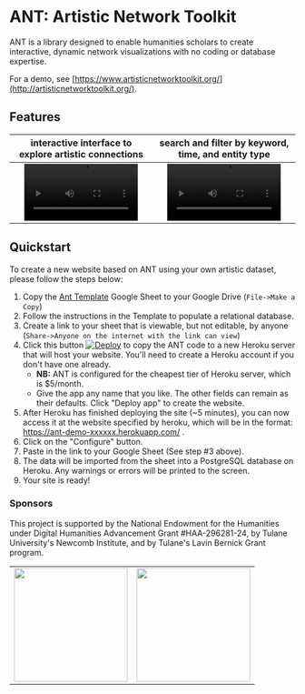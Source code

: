# ANT: Artistic Network Toolkit

ANT is a library designed to enable humanities scholars to create interactive, dynamic network visualizations with no coding or database expertise.

For a demo, see [https://www.artisticnetworktoolkit.org/](http://artisticnetworktoolkit.org/).

## Features


interactive interface to explore artistic connections | search and filter by keyword, time, and entity type
:-: | :-:
<video src="https://github.com/user-attachments/assets/a881cb51-ffd4-4f50-82d5-8afde57a97d5.mp4" width="200"></video> | <video src="https://github.com/user-attachments/assets/c767f943-7c11-4e25-b64b-b684e1313769.mp4" width="200"></video>









## Quickstart

To create a new website based on ANT using your own artistic dataset, please follow the steps below:

1. Copy the [Ant Template](https://docs.google.com/spreadsheets/d/1_8s2AoH53qPSzP2bNYMtFqfsp6Y8E91laCpQ9v83hYw/edit?usp=drive_link) Google Sheet to your Google Drive (`File->Make a Copy`)
2. Follow the instructions in the Template to populate a relational database.
3. Create a link to your sheet that is viewable, but not editable, by anyone (`Share->Anyone on the internet with the link can view`)
4. Click this button [![Deploy](https://www.herokucdn.com/deploy/button.svg)](https://heroku.com/deploy?template=https://github.com/tapilab/ant/tree/main) to copy the ANT code to a new Heroku server that will host your website. You'll need to create a Heroku account if you don't have one already.
    - **NB:** ANT is configured for the cheapest tier of Heroku server, which is $5/month.
    - Give the app any name that you like. The other fields can remain as their defaults. Click "Deploy app" to create the website.
5. After Heroku has finished deploying the site (~5 minutes), you can now access it at the website specified by heroku, which will be in the format: https://ant-demo-xxxxxx.herokuapp.com/ .
6. Click on the "Configure" button.
7. Paste in the link to your Google Sheet (See step #3 above).
8. The data will be imported from the sheet into a  PostgreSQL database on Heroku. Any warnings or errors will be printed to the screen.
9. Your site is ready!

### Sponsors

This project is supported by the National Endowment for the Humanities under Digital Humanities Advancement Grant #HAA-296281-24, by Tulane University's Newcomb Institute, and by Tulane's Lavin Bernick Grant program.

<table border=0>
  <tr>
    <td><img src="https://neh.gov/themes/gesso/images/logo-header.svg" width=200/></td>
    <td><img src="https://communications.tulane.edu/sites/default/files/pictures/TU.CTR_2c.png" width=200/></td>
  </tr>
</table>
